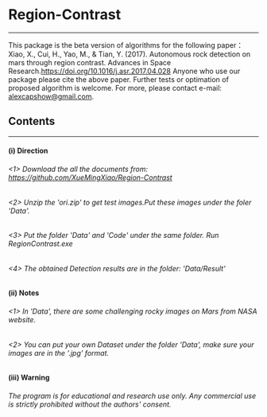 # Region-Contrast
------------------------
This package is the beta version of algorithms for the following paper： Xiao, X., Cui, H., Yao, M., & Tian, Y. (2017). Autonomous rock detection on mars through region contrast. Advances in Space Research.https://doi.org/10.1016/j.asr.2017.04.028 
Anyone who use our package please cite the above paper. Further tests or optimation of proposed algorithm is welcome. For more, please contact e-mail: alexcapshow@gmail.com.
## Contents
-----------------------------
#### (i) Direction
###### <1> Download the all the documents from: https://github.com/XueMingXiao/Region-Contrast
###### <2> Unzip the 'ori.zip' to get test images.Put these images under the foler 'Data'.
###### <3> Put the folder 'Data' and 'Code' under the same folder. Run RegionContrast.exe
###### <4> The obtained Detection results are in the folder: 'Data/Result' 
#### (ii) Notes
###### <1> In 'Data', there are some challenging rocky images on Mars from NASA website.
###### <2> You can put your own Dataset under the folder 'Data', make sure your images are in the '.jpg' format.

#### (iii) Warning
###### The program is for educational and research use only. Any commercial use is strictly prohibited without the authors' consent.
